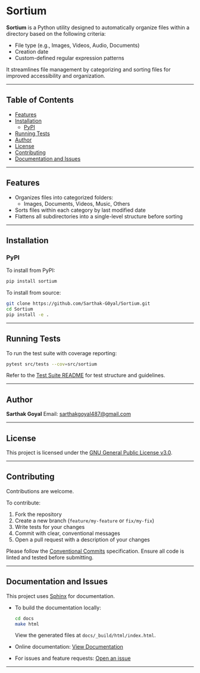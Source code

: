 # Sortium

**Sortium** is a Python utility designed to automatically organize files within a directory based on the following criteria:

- File type (e.g., Images, Videos, Audio, Documents)
- Creation date
- Custom-defined regular expression patterns

It streamlines file management by categorizing and sorting files for improved accessibility and organization.

---

## Table of Contents

- [Features](#features)
- [Installation](#installation)
  - [PyPI](#pypi)
- [Running Tests](#running-tests)
- [Author](#author)
- [License](#license)
- [Contributing](#contributing)
- [Documentation and Issues](#documentation-and-issues)

---

## Features

- Organizes files into categorized folders:
  - Images, Documents, Videos, Music, Others
- Sorts files within each category by last modified date
- Flattens all subdirectories into a single-level structure before sorting

---

## Installation

### PyPI

To install from PyPI:

```bash
pip install sortium
```

To install from source:

```bash
git clone https://github.com/Sarthak-G0yal/Sortium.git
cd Sortium
pip install -e .
```

---

## Running Tests

To run the test suite with coverage reporting:

```bash
pytest src/tests --cov=src/sortium
```

Refer to the [Test Suite README](./src/tests/README.md) for test structure and guidelines.

---

## Author

**Sarthak Goyal**
Email: [sarthakgoyal487@gmail.com](mailto:sarthakgoyal487@gmail.com)

---

## License

This project is licensed under the [GNU General Public License v3.0](LICENSE).

---

## Contributing

Contributions are welcome.

To contribute:

1. Fork the repository
2. Create a new branch (`feature/my-feature` or `fix/my-fix`)
3. Write tests for your changes
4. Commit with clear, conventional messages
5. Open a pull request with a description of your changes

Please follow the [Conventional Commits](https://www.conventionalcommits.org/) specification. Ensure all code is linted and tested before submitting.

---

## Documentation and Issues

This project uses [Sphinx](https://www.sphinx-doc.org/) for documentation.

- To build the documentation locally:

  ```bash
  cd docs
  make html
  ```

  View the generated files at `docs/_build/html/index.html`.

- Online documentation: [View Documentation](https://sarthak-g0yal.github.io/Sortium)

- For issues and feature requests: [Open an issue](https://github.com/Sarthak-G0yal/Sortium/issues)

---
